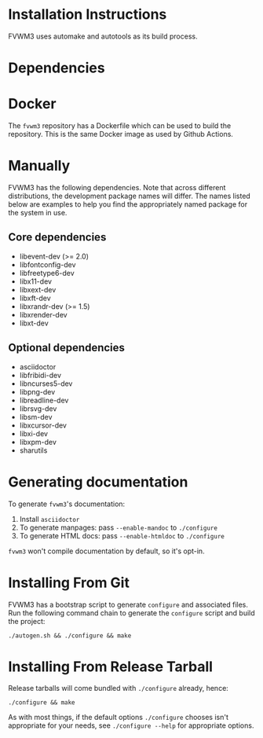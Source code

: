 Installation Instructions
=========================

FVWM3 uses automake and autotools as its build process.

Dependencies
============

Docker
======

The `fvwm3` repository has a Dockerfile which can be used to build the
repository.  This is the same Docker image as used by Github Actions.

Manually
========

FVWM3 has the following dependencies.  Note that across different
distributions, the development package names will differ.  The names listed
below are examples to help you find the appropriately named package for the
system in use.

## Core dependencies

* libevent-dev (>= 2.0)
* libfontconfig-dev
* libfreetype6-dev
* libx11-dev
* libxext-dev
* libxft-dev
* libxrandr-dev (>= 1.5)
* libxrender-dev
* libxt-dev

## Optional dependencies

* asciidoctor
* libfribidi-dev
* libncurses5-dev
* libpng-dev
* libreadline-dev
* librsvg-dev
* libsm-dev
* libxcursor-dev
* libxi-dev
* libxpm-dev
* sharutils

Generating documentation
========================

To generate `fvwm3`'s documentation:

1. Install `asciidoctor`
2. To generate manpages:  pass `--enable-mandoc` to `./configure`
3. To generate HTML docs: pass `--enable-htmldoc` to `./configure`

`fvwm3` won't compile documentation by default, so it's opt-in.

Installing From Git
===================

FVWM3 has a bootstrap script to generate `configure` and associated files.
Run the following command chain to generate the `configure` script and build
the project:

```
./autogen.sh && ./configure && make
```

Installing From Release Tarball
===============================

Release tarballs will come bundled with `./configure` already, hence:

```
./configure && make
```

As with most things, if the default options `./configure` chooses isn't
appropriate for your needs, see `./configure --help` for appropriate options.
